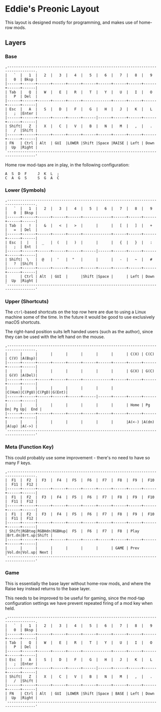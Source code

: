 # Eddie's Preonic Layout

This layout is designed mostly for programming, and makes use of home-row mods.

## Layers

### Base

```text
,-----------------------------------------------------------------------------------.
|   `  |   1  |   2  |   3  |   4  |   5  |   6  |   7  |   8  |   9  |   0  | Bksp |
|------+------+------+------+------+------+------+------+------+------+------+------|
| Tab  |   Q  |   W  |   E  |   R  |   T  |   Y  |   U  |   I  |   O  |   P  | Del  |
|------+------+------+------+------+-------------+------+------+------+------+------|
| Esc  |   A  |   S  |   D  |   F  |   G  |   H  |   J  |   K  |   L  |   ;  |Enter |
|------+------+------+------+------+------|------+------+------+------+------+------|
| Shift|   Z  |   X  |   C  |   V  |   B  |   N  |   M  |   ,  |   .  |   /  |Shift |
|------+------+------+------+------+------+------+------+------+------+------+------|
| FN   | Ctrl | Alt  | GUI  |LOWER |Shift |Space |RAISE | Left | Down |  Up  |Right |
`-----------------------------------------------------------------------------------'
```

Home row mod-taps are in play, in the following configuration:

```text
A  S  D  F     J  K  L  ;
C  A  G  S     S  G  A  C
```

### Lower (Symbols)

```text
,-----------------------------------------------------------------------------------.
|   `  |   1  |   2  |   3  |   4  |   5  |   6  |   7  |   8  |   9  |   0  | Bksp |
|------+------+------+------+------+-------------+------+------+------+------+------|
| Tab  |   !  |   &  |   <  |   >  |      |      |   [  |   ]  |   +  |   =  | Del  |
|------+------+------+------+------+-------------+------+------+------+------+------|
| Esc  |  |   |  _   |  (   |   )  |      |      |   {  |   }  |   :  |   ;  | Ent  |
|------+------+------+------+------+------|------+------+------+------+------+------|
| Shift|  \   |  @   |  '   |  "   |      |      |   -  |   ~  |   #  |   ?  |Shift |
|------+------+------+------+------+------+------+------+------+------+------+------|
|      | Ctrl | Alt  | GUI  |      |Shift |Space |      | Left | Down |  Up  |Right |
`-----------------------------------------------------------------------------------'
```

### Upper (Shortcuts)

The `ctrl`-based shortcuts on the top row here are due to using a Linux machine some of the time. In the future it would be good to use exclusively macOS shortcuts.

The right-hand position suits left handed users (such as the author), since they can be used with the left hand on the mouse.

```text
,-----------------------------------------------------------------------------------.
|      |      |      |      |      |      |      |      | C(X) | C(C) | C(V) |A(Bsp)|
|------+------+------+------+------+------+------+------+------+------+------+------|
|      |      |      |      |      |      |      |      | G(X) | G(C) | G(V) |A(Del)|
|------+------+------+------+------+-------------+------+------+------+------+------|
|      |      |      |      |      |      |      |      |C(Hom)|C(PgU)|C(PgD)|G(Ent)|
|------+------+------+------+------+------|------+------+------+------+------+------|
|      |      |      |      |      |      |      |      | Home | Pg Dn| Pg Up|  End |
|------+------+------+------+------+------+------+------+------+------+------+------|
|      |      |      |      |      |      |      |      |A(<-) |A(dn) |A(up) |A(->) |
`-----------------------------------------------------------------------------------'
```

### Meta (Function Key)

This could probably use some improvement - there's no need to have so many F keys.

```text
,-----------------------------------------------------------------------------------.
|  F1  |  F2  |  F3  |  F4  |  F5  |  F6  |  F7  |  F8  |  F9  |  F10 |  F11 |  F12 |
|------+------+------+------+------+------+------+------+------+------+------+------|
|  F1  |  F2  |  F3  |  F4  |  F5  |  F6  |  F7  |  F8  |  F9  |  F10 |  F11 |  F12 |
|------+------+------+------+------+------+------+------+------+------+------+------|
|  F1  |  F2  |  F3  |  F4  |  F5  |  F6  |  F7  |  F8  |  F9  |  F10 |  F11 |  F12 |
|------+------+------+------+------+------+------+------+------+------+------+------|
| Shift|RGBtog|RGBHdn|RGBHup|  F5  |  F6  |  F7  |  F8  | Play |Brt.dn|Brt.up|Shift |
|------+------+------+------+------+------+------+------+------+------+------+------|
|      |      |      |      |      |      |      | GAME | Prev |Vol.dn|Vol.up| Next |
`-----------------------------------------------------------------------------------'
```

### Game

This is essentially the base layer without home-row mods, and where the Raise key instead returns to the
base layer.

This needs to be improved to be useful for gaming, since the mod-tap configuration settings we have prevent repeated firing of a mod key when held.

```text
,-----------------------------------------------------------------------------------.
|   `  |   1  |   2  |   3  |   4  |   5  |   6  |   7  |   8  |   9  |   0  | Bksp |
|------+------+------+------+------+------+------+------+------+------+------+------|
| Tab  |   Q  |   W  |   E  |   R  |   T  |   Y  |   U  |   I  |   O  |   P  | Del  |
|------+------+------+------+------+-------------+------+------+------+------+------|
| Esc  |   A  |   S  |   D  |   F  |   G  |   H  |   J  |   K  |   L  |   ;  |Enter |
|------+------+------+------+------+------|------+------+------+------+------+------|
| Shift|   Z  |   X  |   C  |   V  |   B  |   N  |   M  |   ,  |   .  |   /  |Shift |
|------+------+------+------+------+------+------+------+------+------+------+------|
| FN   | Ctrl | Alt  | GUI  |LOWER |Shift |Space | BASE | Left | Down |  Up  |Right |
`-----------------------------------------------------------------------------------'
```
